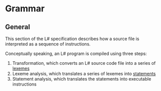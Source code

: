 # Grammar

## General
This section of the L# specification describes how a source file is interpreted as a sequence of instructions.

Conceptually speaking, an L# program is compiled using three steps:
1. Transformation, which converts an L# source code file into a series of [lexemes](lexemes.md)
1. Lexeme analysis, which translates a series of lexemes into [statements](statements.md)
1. Statement analysis, which translates the statements into executable instructions